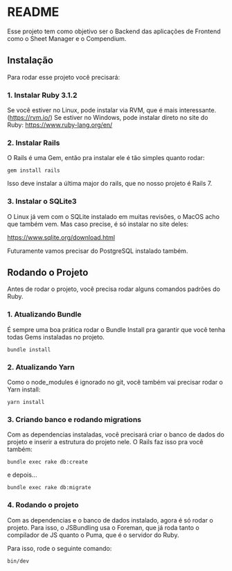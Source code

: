 # README

Esse projeto tem como objetivo ser o Backend das aplicações de Frontend como o Sheet Manager e o Compendium.

## Instalação

Para rodar esse projeto você precisará:

### 1. Instalar Ruby 3.1.2

Se você estiver no Linux, pode instalar via RVM, que é mais interessante. (https://rvm.io/)
Se estiver no Windows, pode instalar direto no site do Ruby: https://www.ruby-lang.org/en/

### 2. Instalar Rails

O Rails é uma Gem, então pra instalar ele é tão simples quanto rodar:

```gem install rails```

Isso deve instalar a última major do rails, que no nosso projeto é Rails 7.

### 3. Instalar o SQLite3

O Linux já vem com o SQLite instalado em muitas revisões, o MacOS acho que também vem.
Mas caso precise, é só instalar no site deles:

https://www.sqlite.org/download.html

Futuramente vamos precisar do PostgreSQL instalado também.

## Rodando o Projeto

Antes de rodar o projeto, você precisa rodar alguns comandos padrões do Ruby.

### 1. Atualizando Bundle

É sempre uma boa prática rodar o Bundle Install pra garantir que você tenha todas Gems instaladas no projeto.

```bundle install```

### 2. Atualizando Yarn

Como o node_modules é ignorado no git, você também vai precisar rodar o Yarn install:

```yarn install```

### 3. Criando banco e rodando migrations

Com as dependencias instaladas, você precisará criar o banco de dados do projeto e inserir a estrutura do projeto nele.
O Rails faz isso pra você também:

```bundle exec rake db:create```

e depois...

```bundle exec rake db:migrate```

### 4. Rodando o projeto

Com as dependencias e o banco de dados instalado, agora é só rodar o projeto.
Para isso, o JSBundling usa o Foreman, que já roda tanto o compilador de JS quanto o Puma, que é o servidor do Ruby.

Para isso, rode o seguinte comando:

```bin/dev```
